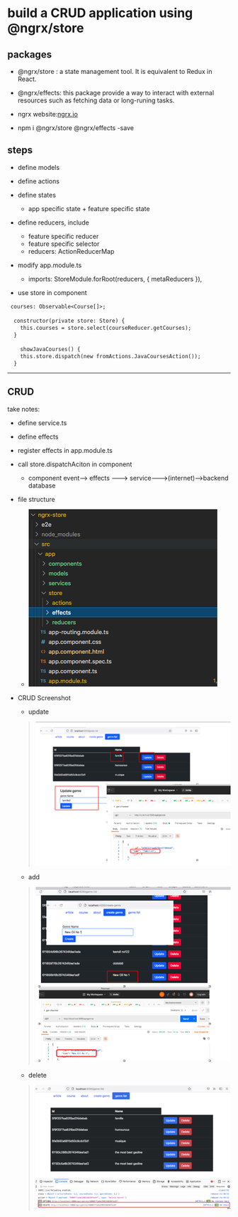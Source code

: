 # build a CRUD application using @ngrx/store

## packages

- @ngrx/store : a state management tool. It is equivalent to Redux in React.
- @ngrx/effects: this package provide a way to interact with external resources such as fetching data or long-runing tasks.
- ngrx website:[ngrx.io](https://ngrx.io/guide/effects)

- npm i @ngrx/store @ngrx/effects -save

## steps

- define models

- define actions

- define states

  - app specific state + feature specific state

- define reducers, include

  - feature specific reducer
  - feature specific selector
  - reducers: ActionReducerMap

- modify app.module.ts

  - imports: StoreModule.forRoot(reducers, { metaReducers }),

- use store in component

```
 courses: Observable<Course[]>;

  constructor(private store: Store) {
    this.courses = store.select(courseReducer.getCourses);
  }

    showJavaCourses() {
    this.store.dispatch(new fromActions.JavaCoursesAction());
  }
```

---

## CRUD 
take notes: 

- define service.ts
- define effects
- register effects in app.module.ts
- call store.dispatchAciton in component

  - component event--> effects ---> service--->(internet)-->backend database

- file structure

  - ![File Structure](src/assets/filestructure.png)

- CRUD Screenshot
    - update 
  >![update](src/assets/update1.png)
    - add 
  > ![add](src/assets/add1.png)
    - delete 
  > ![delete](src/assets/delete1.png)
